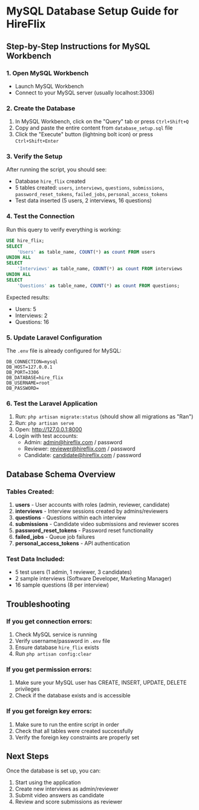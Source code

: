# MySQL Database Setup Guide for HireFlix

## Step-by-Step Instructions for MySQL Workbench

### 1. Open MySQL Workbench

-   Launch MySQL Workbench
-   Connect to your MySQL server (usually localhost:3306)

### 2. Create the Database

1. In MySQL Workbench, click on the "Query" tab or press `Ctrl+Shift+Q`
2. Copy and paste the entire content from `database_setup.sql` file
3. Click the "Execute" button (lightning bolt icon) or press `Ctrl+Shift+Enter`

### 3. Verify the Setup

After running the script, you should see:

-   Database `hire_flix` created
-   5 tables created: `users`, `interviews`, `questions`, `submissions`, `password_reset_tokens`, `failed_jobs`, `personal_access_tokens`
-   Test data inserted (5 users, 2 interviews, 16 questions)

### 4. Test the Connection

Run this query to verify everything is working:

```sql
USE hire_flix;
SELECT
    'Users' as table_name, COUNT(*) as count FROM users
UNION ALL
SELECT
    'Interviews' as table_name, COUNT(*) as count FROM interviews
UNION ALL
SELECT
    'Questions' as table_name, COUNT(*) as count FROM questions;
```

Expected results:

-   Users: 5
-   Interviews: 2
-   Questions: 16

### 5. Update Laravel Configuration

The `.env` file is already configured for MySQL:

```
DB_CONNECTION=mysql
DB_HOST=127.0.0.1
DB_PORT=3306
DB_DATABASE=hire_flix
DB_USERNAME=root
DB_PASSWORD=
```

### 6. Test the Laravel Application

1. Run: `php artisan migrate:status` (should show all migrations as "Ran")
2. Run: `php artisan serve`
3. Open: http://127.0.0.1:8000
4. Login with test accounts:
    - Admin: admin@hireflix.com / password
    - Reviewer: reviewer@hireflix.com / password
    - Candidate: candidate@hireflix.com / password

## Database Schema Overview

### Tables Created:

1. **users** - User accounts with roles (admin, reviewer, candidate)
2. **interviews** - Interview sessions created by admins/reviewers
3. **questions** - Questions within each interview
4. **submissions** - Candidate video submissions and reviewer scores
5. **password_reset_tokens** - Password reset functionality
6. **failed_jobs** - Queue job failures
7. **personal_access_tokens** - API authentication

### Test Data Included:

-   5 test users (1 admin, 1 reviewer, 3 candidates)
-   2 sample interviews (Software Developer, Marketing Manager)
-   16 sample questions (8 per interview)

## Troubleshooting

### If you get connection errors:

1. Check MySQL service is running
2. Verify username/password in `.env` file
3. Ensure database `hire_flix` exists
4. Run `php artisan config:clear`

### If you get permission errors:

1. Make sure your MySQL user has CREATE, INSERT, UPDATE, DELETE privileges
2. Check if the database exists and is accessible

### If you get foreign key errors:

1. Make sure to run the entire script in order
2. Check that all tables were created successfully
3. Verify the foreign key constraints are properly set

## Next Steps

Once the database is set up, you can:

1. Start using the application
2. Create new interviews as admin/reviewer
3. Submit video answers as candidate
4. Review and score submissions as reviewer

